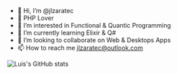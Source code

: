- 👋 Hi, I’m @jlzaratec
- 💞️ PHP Lover
- 👀 I’m interested in Functional & Quantic Programming
- 🌱 I’m currently learning Elixir & Q#
- 💞️ I’m looking to collaborate on Web & Desktops Apps
- 📫 How to reach me jlzaratec@outlook.com

![Luis's GitHub stats](https://github-readme-stats.vercel.app/api?username=jlzaratec&show_icons=true&theme=dracula)
<!---
jlzaratec/jlzaratec is a ✨ special ✨ repository because its `README.md` (this file) appears on your GitHub profile.
You can click the Preview link to take a look at your changes.
--->
